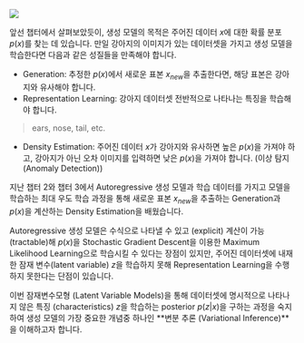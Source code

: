 ![](https://wikidocs.net/images/page/228948/autoregressive1.png)

앞선 챕터에서 살펴보았듯이, 생성 모델의 목적은 주어진 데이터 $x$에 대한 확률 분포 $p(x)$를 찾는 데 있습니다. 만일 강아지의 이미지가 있는 데이터셋을 가지고 생성 모델을 학습한다면 다음과 같은 성질들을 만족해야 합니다.

* Generation: 추정한 $p(x)$에서 새로운 표본 $x_{new}$을 추출한다면, 해당 표본은 강아지와 유사해야 합니다.
* Representation Learning: 강아지 데이터셋 전반적으로 나타나는 특징을 학습해야 합니다.
> ears, nose, tail, etc.
* Density Estimation: 주어진 데이터 $x$가 강아지와 유사하면 높은 $p(x)$을 가져야 하고, 강아지가 아닌 오차 이미지를 입력하면 낮은 $p(x)$을 가져야 합니다. (이상 탐지(Anomaly Detection))

지난 챕터 2와 챕터 3에서 Autoregressive 생성 모델과 학습 데이터를 가지고 모델을 학습하는 최대 우도 학습 과정을 통해 새로운 표본 $x_{new}$을 추출하는 Generation과 $p(x)$을 계산하는 Density Estimation을 배웠습니다.

Autoregressive 생성 모델은 수식으로 나타낼 수 있고 (explicit) 계산이 가능(tractable)해 $p(x)$을 Stochastic Gradient Descent을 이용한 Maximum Likelihood Learning으로 학습시킬 수 있다는 장점이 있지만, 주어진 데이터셋에 내재한 잠재 변수(latent variable) $z$을 학습하지 못해 Representation Learning을 수행하지 못한다는 단점이 있습니다.

이번 잠재변수모형 (Latent Variable Models)을 통해 데이터셋에 명시적으로 나타나지 않은 특징 (characteristics) $z$을 학습하는 posterior $p(z|x)$을 구하는 과정을 숙지하여 생성 모델의 가장 중요한 개념중 하나인 **변분 추론 (Variational Inference)**을 이해하고자 합니다.